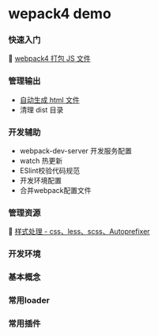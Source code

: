 # wepack4 demo

### 快速入门

🍃 [webpack4 打包 JS 文件](https://github.com/aimeefe/wepack4-demo/tree/master/demo01)

### 管理输出

- [自动生成 html 文件](https://github.com/aimeefe/wepack4-demo/tree/master/demo02)
- 清理 dist 目录

### 开发辅助
- webpack-dev-server 开发服务配置
- watch 热更新
- ESlint校验代码规范
- 开发环境配置
- 合并webpack配置文件

### 管理资源

🍃 [样式处理 - css、less、scss、Autoprefixer](https://github.com/aimeefe/wepack4-demo/tree/master/demo03)

### 开发环境
### 基本概念
### 常用loader
### 常用插件
